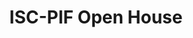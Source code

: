 ---
dateStart: 2016-06-16
dateEnd: 2016-06-16
title: "ISC-PIF Open House"
venue: "Institute of Complex Systems"
organizer: David Chavalarias
credit:
city: Paris
state:
country: France
pdfLink:
venueImages:
---